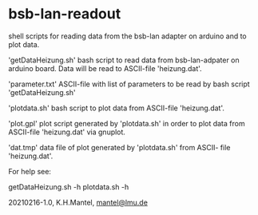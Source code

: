 # bsb-lan-readout
shell scripts for reading data from the bsb-lan adapter on arduino 
and to plot data.

'getDataHeizung.sh' bash script to read data from bsb-lan-adpater
  on arduino board. Data will be read to ASCII-file 'heizung.dat'.

'parameter.txt' ASCII-file with list of parameters to be read by
  bash script 'getDataHeizung.sh'

'plotdata.sh' bash script to plot data from ASCII-file 'heizung.dat'.

'plot.gpl' plot script generated by 'plotdata.sh' in order to plot
  data from ASCII-file 'heizung.dat' via gnuplot.

'dat.tmp' data file of plot generated by 'plotdata.sh' from ASCII-
  file 'heizung.dat'.

For help see:

   getDataHeizung.sh -h
   plotdata.sh -h

20210216-1.0, K.H.Mantel, mantel@lmu.de


